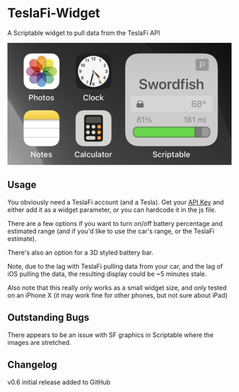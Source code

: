 # TeslaFi-Widget
A Scriptable widget to pull data from the TeslaFi API

![Screenshot](TeslaFi_Screen.jpg)

## Usage
You obviously need a TeslaFi account (and a Tesla). Get your [API Key](https://teslafi.com/api.php) and either add it as a widget parameter, or you can hardcode it in the js file.

There are a few options if you want to turn on/off battery percentage and estimated range (and if you'd like to use the car's range, or the TeslaFi estimate).

There's also an option for a 3D styled battery bar.

Note, due to the lag with TeslaFi pulling data from your car, and the lag of iOS pulling the data, the resulting display could be ~5 minutes stale.

Also note that this really only works as a small widget size, and only tested on an iPhone X (it may work fine for other phones, but not sure about iPad)

## Outstanding Bugs

There appears to be an issue with SF graphics in Scriptable where the images are stretched. 

## Changelog

v0.6 initial release added to GitHub

